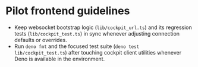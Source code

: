 # Pilot frontend guidelines

- Keep websocket bootstrap logic (`lib/cockpit_url.ts`) and its regression tests (`lib/cockpit_test.ts`) in sync whenever adjusting connection defaults or overrides.
- Run `deno fmt` and the focused test suite (`deno test lib/cockpit_test.ts`) after touching cockpit client utilities whenever Deno is available in the environment.
